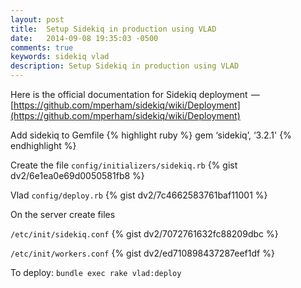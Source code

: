 ```yaml
---
layout: post
title:  Setup Sidekiq in production using VLAD
date:   2014-09-08 19:35:03 -0500
comments: true
keywords: sidekiq vlad
description: Setup Sidekiq in production using VLAD
---
```


Here is the official documentation for Sidekiq deployment 
 — [https://github.com/mperham/sidekiq/wiki/Deployment](https://github.com/mperham/sidekiq/wiki/Deployment)

Add sidekiq to Gemfile
{% highlight ruby %}
gem ‘sidekiq’, ‘3.2.1'
{% endhighlight %}

Create the file `config/initializers/sidekiq.rb`
{% gist dv2/6e1ea0e69d0050581fb8 %}

Vlad `config/deploy.rb`
{% gist dv2/7c4662583761baf11001 %}

On the server create files

`/etc/init/sidekiq.conf`
{% gist dv2/7072761632fc88209dbc %}

`/etc/init/workers.conf`
{% gist dv2/ed710898437287eef1df %}

To deploy: `bundle exec rake vlad:deploy`
